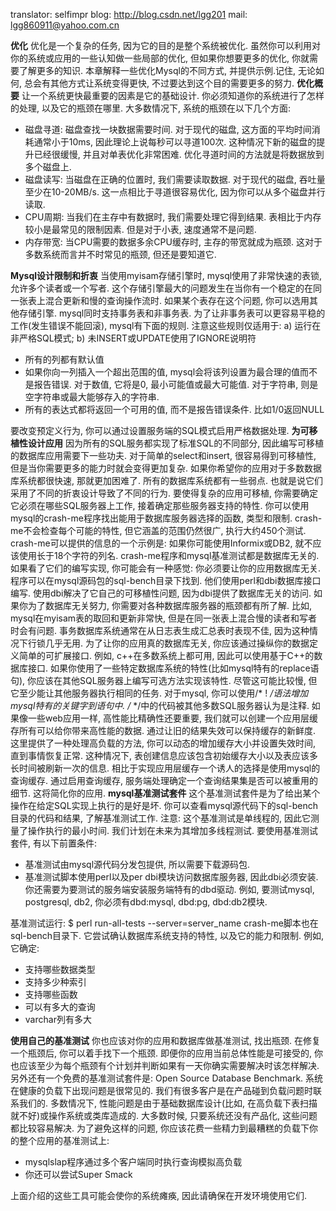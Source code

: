 translator: selfimpr
blog: http://blog.csdn.net/lgg201
mail: lgg860911@yahoo.com.cn


**优化**
优化是一个复杂的任务, 因为它的目的是整个系统被优化. 虽然你可以利用对你的系统或应用的一些认知做一些局部的优化, 但如果你想要更多的优化, 你就需要了解更多的知识.
本章解释一些优化Mysql的不同方式, 并提供示例.记住, 无论如何, 总会有其他方式让系统变得更快, 不过要达到这个目的需要更多的努力.
**优化概要**
让一个系统更快最重要的因素是它的基础设计. 你必须知道你的系统进行了怎样的处理, 以及它的瓶颈在哪里. 大多数情况下, 系统的瓶颈在以下几个方面:
- 磁盘寻道: 磁盘查找一块数据需要时间. 对于现代的磁盘, 这方面的平均时间消耗通常小于10ms, 因此理论上说每秒可以寻道100次. 这种情况下新的磁盘的提升已经很缓慢, 并且对单表优化非常困难. 优化寻道时间的方法就是将数据放到多个磁盘上.
- 磁盘读写: 当磁盘在正确的位置时, 我们需要读取数据. 对于现代的磁盘, 吞吐量至少在10-20MB/s. 这一点相比于寻道很容易优化, 因为你可以从多个磁盘并行读取.
- CPU周期: 当我们在主存中有数据时, 我们需要处理它得到结果. 表相比于内存较小是最常见的限制因素. 但是对于小表, 速度通常不是问题.
- 内存带宽: 当CPU需要的数据多余CPU缓存时, 主存的带宽就成为瓶颈. 这对于多数系统而言并不时常见的瓶颈, 但还是要知道它.

**Mysql设计限制和折衷**
当使用myisam存储引擎时, mysql使用了非常快速的表锁, 允许多个读者或一个写者. 这个存储引擎最大的问题发生在当你有一个稳定的在同一张表上混合更新和慢的查询操作流时. 如果某个表存在这个问题, 你可以选用其他存储引擎.
mysql同时支持事务表和非事务表. 为了让非事务表可以更容易平稳的工作(发生错误不能回滚), mysql有下面的规则. 注意这些规则仅适用于: a) 运行在非严格SQL模式; b) 未INSERT或UPDATE使用了IGNORE说明符
- 所有的列都有默认值
- 如果你向一列插入一个超出范围的值, mysql会将该列设置为最合理的值而不是报告错误. 对于数值, 它将是0, 最小可能值或最大可能值. 对于字符串, 则是空字符串或最大能够存入的字符串.
- 所有的表达式都将返回一个可用的值, 而不是报告错误条件. 比如1/0返回NULL

要改变预定义行为, 你可以通过设置服务端的SQL模式启用严格数据处理.
**为可移植性设计应用**
因为所有的SQL服务都实现了标准SQL的不同部分, 因此编写可移植的数据库应用需要下一些功夫. 对于简单的select和insert, 很容易得到可移植性, 但是当你需要更多的能力时就会变得更加复杂. 如果你希望你的应用对于多数数据库系统都很快速, 那就更加困难了.
所有的数据库系统都有一些弱点. 也就是说它们采用了不同的折衷设计导致了不同的行为.
要使得复杂的应用可移植, 你需要确定它必须在哪些SQL服务器上工作, 接着确定那些服务器支持的特性. 你可以使用mysql的crash-me程序找出能用于数据库服务器选择的函数, 类型和限制. crash-me不会检查每个可能的特性, 但它涵盖的范围仍然很广, 执行大约450个测试. crash-me可以提供的信息的一个示例是: 如果你可能使用Informix或DB2, 就不应该使用长于18个字符的列名.
crash-me程序和mysql基准测试都是数据库无关的. 如果看了它们的编写实现, 你可能会有一种感觉: 你必须要让你的应用数据库无关. 程序可以在mysql源码包的sql-bench目录下找到. 他们使用perl和dbi数据库接口编写. 使用dbi解决了它自己的可移植性问题, 因为dbi提供了数据库无关的访问.
如果你为了数据库无关努力, 你需要对各种数据库服务器的瓶颈都有所了解. 比如, mysql在myisam表的取回和更新非常快, 但是在同一张表上混合慢的读者和写者时会有问题. 事务数据库系统通常在从日志表生成汇总表时表现不佳, 因为这种情况下行锁几乎无用.
为了让你的应用真的数据库无关, 你应该通过操纵你的数据定义简单的可扩展接口. 例如, c++在多数系统上都可用, 因此可以使用基于C++的数据库接口.
如果你使用了一些特定数据库系统的特性(比如mysql特有的replace语句), 你应该在其他SQL服务器上编写可选方法实现该特性. 尽管这可能比较慢, 但它至少能让其他服务器执行相同的任务.
对于mysql, 你可以使用/* ! */语法增加mysql特有的关键字到语句中. /* */中的代码被其他多数SQL服务器认为是注释.
如果像一些web应用一样, 高性能比精确性还要重要, 我们就可以创建一个应用层缓存所有可以给你带来高性能的数据. 通过让旧的结果失效可以保持缓存的新鲜度. 这里提供了一种处理高负载的方法, 你可以动态的增加缓存大小并设置失效时间, 直到事情恢复正常.
这种情况下, 表创建信息应该包含初始缓存大小以及表应该多长时间被刷新一次的信息.
相比于实现应用层缓存一个诱人的选择是使用mysql的查询缓存. 通过启用查询缓存, 服务端处理确定一个查询结果集是否可以被重用的细节. 这将简化你的应用.
**mysql基准测试套件**
这个基准测试套件是为了给出某个操作在给定SQL实现上执行的是好是坏. 你可以查看mysql源代码下的sql-bench目录的代码和结果, 了解基准测试工作.
注意: 这个基准测试是单线程的, 因此它测量了操作执行的最小时间. 我们计划在未来为其增加多线程测试.
要使用基准测试套件, 有以下前置条件:
- 基准测试由mysql源代码分发包提供, 所以需要下载源码包.
- 基准测试脚本使用perl以及per dbi模块访问数据库服务器, 因此dbi必须安装. 你还需要为要测试的服务端安装服务端特有的dbd驱动. 例如, 要测试mysql, postgresql, db2, 你必须有dbd:mysql, dbd:pg, dbd:db2模块.

基准测试运行:
$ perl run-all-tests --server=server_name
crash-me脚本也在sql-bench目录下. 它尝试确认数据库系统支持的特性, 以及它的能力和限制. 例如, 它确定:
- 支持哪些数据类型
- 支持多少种索引
- 支持哪些函数
- 可以有多大的查询
- varchar列有多大

**使用自己的基准测试**
你也应该对你的应用和数据库做基准测试, 找出瓶颈. 在修复一个瓶颈后, 你可以着手找下一个瓶颈. 即便你的应用当前总体性能是可接受的, 你也应该至少为每个瓶颈有个计划并判断如果有一天你确实需要解决时该怎样解决.
另外还有一个免费的基准测试套件是: Open Source Database Benchmark.
系统在健康的负载下出现问题是很常见的. 我们有很多客户是在产品碰到负载问题时联系我们的. 多数情况下, 性能问题是由于基础数据库设计(比如, 在高负载下表扫描就不好)或操作系统或类库造成的. 大多数时候, 只要系统还没有产品化, 这些问题都比较容易解决.
为了避免这样的问题, 你应该花费一些精力到最糟糕的负载下你的整个应用的基准测试上:
- mysqlslap程序通过多个客户端同时执行查询模拟高负载
- 你还可以尝试Super Smack

上面介绍的这些工具可能会使你的系统瘫痪, 因此请确保在开发环境使用它们.


